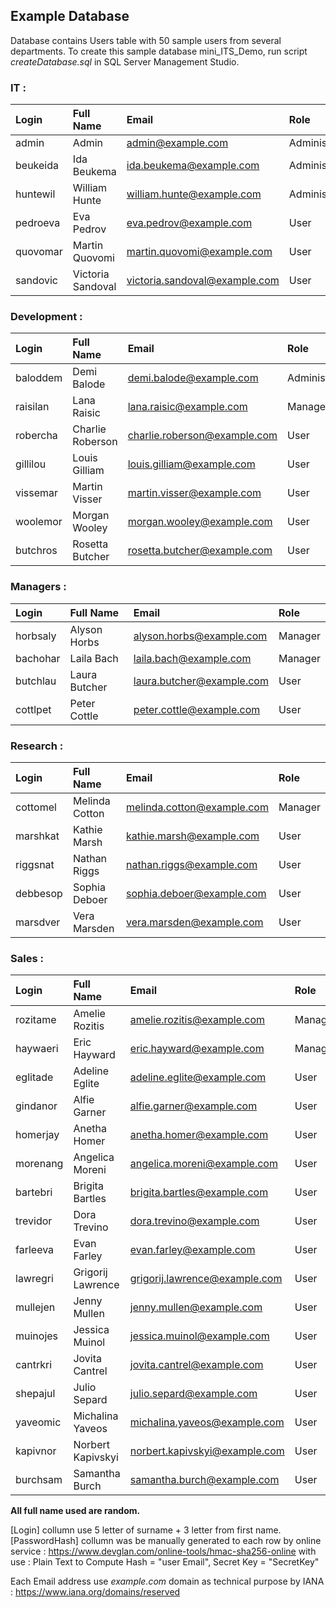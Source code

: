 ## Example Database ##
Database contains Users table with 50 sample users from several departments.
To create this sample database mini_ITS_Demo, run script _createDatabase.sql_ in SQL Server Management Studio. 

### IT : ###
|   Login       |   Full Name           |   Email                           |   Role            |
|   :-          |   :-                  |   :-                              |   :-              |
|   admin       |	Admin               |   admin@example.com               |   Administrator   |
|   beukeida    |	Ida Beukema         |	ida.beukema@example.com         |	Administrator   |
|   huntewil    |	William Hunte       |	william.hunte@example.com	    |   Administrator   |
|   pedroeva    |	Eva Pedrov          |	eva.pedrov@example.com          |	User            |
|   quovomar    |	Martin Quovomi      |	martin.quovomi@example.com      |	User            |
|   sandovic    |	Victoria Sandoval   |	victoria.sandoval@example.com	|   User            |

### Development : ###
|   Login       |   Full Name           |   Email                           |   Role            |
|   :-          |   :-                  |   :-                              |   :-              |
|   baloddem    |   Demi Balode         |   demi.balode@example.com         |   Administrator   |
|   raisilan    |   Lana Raisic         |   lana.raisic@example.com         |   Manager         |
|   robercha    |   Charlie Roberson    |   charlie.roberson@example.com    |   User            |
|   gillilou    |   Louis Gilliam       |   louis.gilliam@example.com       |   User            |
|   vissemar    |   Martin Visser       |   martin.visser@example.com       |   User            |
|   woolemor    |   Morgan Wooley       |   morgan.wooley@example.com       |   User            |
|   butchros    |   Rosetta Butcher     |   rosetta.butcher@example.com     |   User            |

### Managers : ###
|   Login       |   Full Name           |   Email                           |   Role            |
|   :-          |   :-                  |   :-                              |   :-              |
|   horbsaly    |   Alyson Horbs        |   alyson.horbs@example.com        |   Manager         |
|   bachohar    |   Laila Bach          |   laila.bach@example.com          |   Manager         |
|   butchlau    |   Laura Butcher       |   laura.butcher@example.com       |   User            |
|   cottlpet    |   Peter Cottle        |   peter.cottle@example.com        |   User            |


### Research : ###
|   Login       |   Full Name           |   Email                           |   Role            |
|   :-          |   :-                  |   :-                              |   :-              |
|   cottomel    |   Melinda Cotton      |   melinda.cotton@example.com      |   Manager         |
|   marshkat    |   Kathie Marsh        |   kathie.marsh@example.com        |   User            |
|   riggsnat    |   Nathan Riggs        |   nathan.riggs@example.com        |   User            |
|   debbesop    |   Sophia Deboer       |   sophia.deboer@example.com       |   User            |
|   marsdver    |   Vera Marsden        |   vera.marsden@example.com        |   User            |

### Sales : ###
|   Login       |   Full Name           |   Email                           |   Role            |
|   :-          |   :-                  |   :-                              |   :-              |
|   rozitame    |   Amelie Rozitis      |   amelie.rozitis@example.com      |   Manager         |
|   haywaeri    |   Eric Hayward        |   eric.hayward@example.com        |   Manager         |
|   eglitade    |   Adeline Eglite      |   adeline.eglite@example.com      |   User            |
|   gindanor    |   Alfie Garner        |   alfie.garner@example.com        |   User            |
|   homerjay    |   Anetha Homer        |   anetha.homer@example.com        |   User            |
|   morenang    |   Angelica Moreni     |   angelica.moreni@example.com     |   User            |
|   bartebri    |   Brigita Bartles     |   brigita.bartles@example.com     |   User            |
|   trevidor    |   Dora Trevino        |   dora.trevino@example.com        |   User            |
|   farleeva    |   Evan Farley         |   evan.farley@example.com         |   User            |
|   lawregri    |   Grigorij Lawrence   |   grigorij.lawrence@example.com   |   User            |
|   mullejen    |   Jenny Mullen        |   jenny.mullen@example.com        |   User            |
|   muinojes    |   Jessica Muinol      |   jessica.muinol@example.com      |   User            |
|   cantrkri    |   Jovita Cantrel      |   jovita.cantrel@example.com      |   User            |
|   shepajul    |   Julio Separd        |   julio.separd@example.com        |   User            |
|   yaveomic    |   Michalina Yaveos    |   michalina.yaveos@example.com    |   User            |
|   kapivnor    |   Norbert Kapivskyi   |   norbert.kapivskyi@example.com   |   User            |
|   burchsam    |   Samantha Burch      |   samantha.burch@example.com      |   User            |

**All full name used are random.**

[Login] collumn use 5 letter of surname + 3 letter from first name.
[PasswordHash] collumn was be manually generated to each row by online service : https://www.devglan.com/online-tools/hmac-sha256-online with use :
Plain Text to Compute Hash = "user Email",
Secret Key = "SecretKey"

Each Email address use *example.com* domain as technical purpose by IANA : https://www.iana.org/domains/reserved
